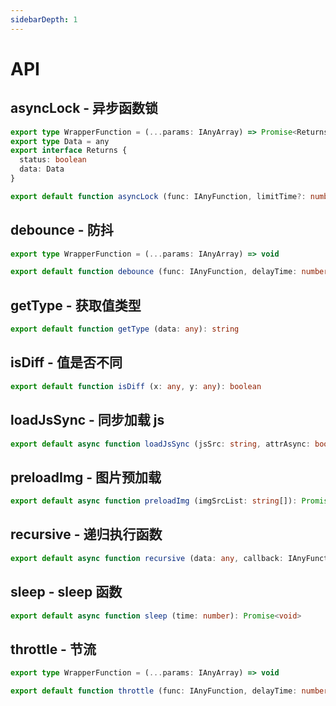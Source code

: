 ```yaml
---
sidebarDepth: 1
---
```


# API

## asyncLock - 异步函数锁

```typescript
export type WrapperFunction = (...params: IAnyArray) => Promise<Returns>
export type Data = any
export interface Returns {
  status: boolean
  data: Data
}

export default function asyncLock (func: IAnyFunction, limitTime?: number): WrapperFunction
```

## debounce - 防抖

```typescript
export type WrapperFunction = (...params: IAnyArray) => void

export default function debounce (func: IAnyFunction, delayTime: number): WrapperFunction
```

## getType - 获取值类型

```typescript
export default function getType (data: any): string
```

## isDiff - 值是否不同

```typescript
export default function isDiff (x: any, y: any): boolean
```

## loadJsSync - 同步加载 js

```typescript
export default async function loadJsSync (jsSrc: string, attrAsync: boolean): Promise<void>
```

## preloadImg - 图片预加载

```typescript
export default async function preloadImg (imgSrcList: string[]): Promise<void>
```

## recursive - 递归执行函数

```typescript
export default async function recursive (data: any, callback: IAnyFunction): Promise<void>
```

## sleep - sleep 函数

```typescript
export default async function sleep (time: number): Promise<void>
```

## throttle - 节流

```typescript
export type WrapperFunction = (...params: IAnyArray) => void

export default function throttle (func: IAnyFunction, delayTime: number, mustTime: number): WrapperFunction
```
